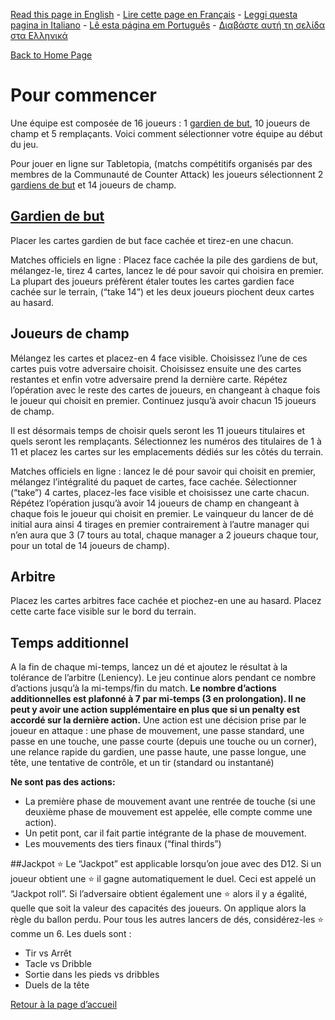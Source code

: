 [Read this page in English](https://counterattackgame.github.io/wiki/getting_started) - [Lire cette page en Français](https://counterattackgame.github.io/wiki/fr/getting_started) - [Leggi questa pagina in Italiano](https://counterattackgame.github.io/wiki/it/getting_started) - [Lê esta página em Português](https://counterattackgame.github.io/wiki/pt/getting_started) - [Διαβάστε αυτή τη σελίδα στα Ελληνικά](https://counterattackgame.github.io/wiki/gr/getting_started)

[Back to Home Page](https://counterattackgame.github.io/wiki/fr/index)
# Pour commencer

Une équipe est composée de 16 joueurs : 1 [gardien de but](https://counterattackgame.github.io/wiki/fr/goalkeeper), 10 joueurs de champ et 5 remplaçants. Voici comment sélectionner votre équipe au début du jeu.

Pour jouer en ligne sur Tabletopia, (matchs compétitifs organisés par des membres de la Communauté de Counter Attack) les joueurs sélectionnent 2 [gardiens de but](https://counterattackgame.github.io/wiki/fr/goalkeeper) et 14 joueurs de champ.

## [Gardien de but](https://counterattackgame.github.io/wiki/fr/goalkeeper)

Placer les cartes gardien de but face cachée et tirez-en une chacun.

Matches officiels en ligne : Placez face cachée la pile des gardiens de but, mélangez-le, tirez 4 cartes, lancez le dé pour savoir qui choisira en premier. La plupart des joueurs préfèrent étaler toutes les cartes gardien face cachée sur le terrain, (“take 14”) et les deux joueurs piochent deux cartes au hasard.


## Joueurs de champ

Mélangez les cartes et placez-en 4 face visible. Choisissez l’une de ces cartes puis votre adversaire choisit. Choisissez ensuite une des cartes restantes et enfin votre adversaire prend la dernière carte.
Répétez l’opération avec le reste des cartes de joueurs, en changeant à chaque fois le joueur qui choisit en premier. Continuez jusqu’à avoir chacun 15 joueurs de champ.

Il est désormais temps de choisir quels seront les 11 joueurs titulaires et quels seront les remplaçants. Sélectionnez les numéros des titulaires de 1 à 11 et placez les cartes sur les emplacements dédiés sur les côtés du terrain.

Matches officiels en ligne : lancez le dé pour savoir qui choisit en premier, mélangez l’intégralité du paquet de cartes, face cachée. Sélectionner (“take”) 4 cartes, placez-les face visible et choisissez une carte chacun. Répétez l’opération jusqu’à avoir 14 joueurs de champ en changeant à chaque fois le joueur qui choisit en premier.
Le vainqueur du lancer de dé initial aura ainsi 4 tirages en premier contrairement à l’autre manager qui n’en aura que 3 (7 tours au total, chaque manager a 2 joueurs chaque tour, pour un total de 14 joueurs de champ).

## Arbitre

Placez les cartes arbitres face cachée et piochez-en une au hasard. Placez cette carte face visible sur le bord du terrain.

## Temps additionnel

A la fin de chaque mi-temps, lancez un dé et ajoutez le résultat à la tolérance de l’arbitre (Leniency). Le jeu continue alors pendant ce nombre d’actions jusqu’à la mi-temps/fin du match. **Le nombre d’actions additionnelles est plafonné à 7 par mi-temps (3 en prolongation). Il ne peut y avoir une action supplémentaire en plus que si un penalty est accordé sur la dernière action.**
Une action est une décision prise par le joueur en attaque : une phase de mouvement, une passe standard, une passe en une touche, une passe courte (depuis une touche ou un corner), une relance rapide du gardien, une passe haute, une passe longue, une tête, une tentative de contrôle, et un tir (standard ou instantané)


**Ne sont pas des actions:**
- La première phase de mouvement avant une rentrée de touche (si une deuxième phase de mouvement est appelée, elle compte comme une action).
- Un petit pont, car il fait partie intégrante de la phase de mouvement.
- Les mouvements des tiers finaux (“final thirds”)

##Jackpot ⭐
Le “Jackpot” est applicable lorsqu’on joue avec des D12. Si un joueur obtient une ⭐ il gagne automatiquement le duel. Ceci est appelé un “Jackpot roll”. Si l’adversaire obtient également une ⭐ alors il y a égalité, quelle que soit la valeur des capacités des joueurs. On applique alors la règle du ballon perdu. Pour tous les autres lancers de dés, considérez-les ⭐ comme un 6. Les duels sont : 
- Tir vs Arrêt
- Tacle vs Dribble
- Sortie dans les pieds vs dribbles 
- Duels de la tête


[Retour à la page d’accueil](https://counterattackgame.github.io/wiki/fr/index)
